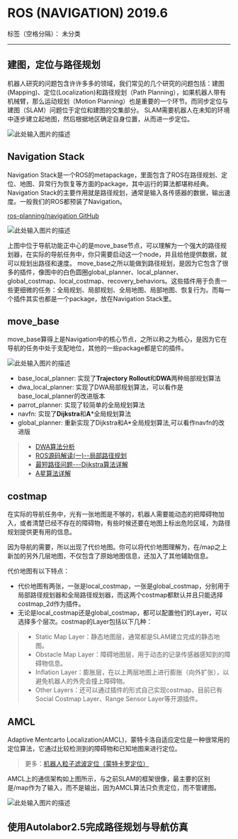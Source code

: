 ﻿# ROS (NAVIGATION) 2019.6

标签（空格分隔）： 未分类

---
## 建图，定位与路径规划

机器人研究的问题包含许许多多的领域，我们常见的几个研究的问题包括：建图(Mapping)、定位(Localization)和路径规划（Path Planning），如果机器人带有机械臂，那么运动规划（Motion Planning）也是重要的一个环节。而同步定位与建图（SLAM）问题位于定位和建图的交集部分。
SLAM需要机器人在未知的环境中逐步建立起地图，然后根据地区确定自身位置，从而进一步定位。

![此处输入图片的描述][1]

## Navigation Stack
Navigation Stack是一个ROS的metapackage，里面包含了ROS在路径规划、定位、地图、异常行为恢复等方面的package，其中运行的算法都堪称经典。Navigation Stack的主要作用就是路径规划，通常是输入各传感器的数据，输出速度。一般我们的ROS都预装了Navigation。

[ros-planning/navigation GitHub][2]

![此处输入图片的描述][3]

上图中位于导航功能正中心的是move_base节点，可以理解为一个强大的路径规划器，在实际的导航任务中，你只需要启动这一个node，并且给他提供数据，就可以规划出路径和速度。 move_base之所以能做到路径规划，是因为它包含了很多的插件，像图中的白色圆圈global_planner、local_planner、global_costmap、local_costmap、recovery_behaviors。这些插件用于负责一些更细微的任务：全局规划、局部规划、全局地图、局部地图、恢复行为。而每一个插件其实也都是一个package，放在Navigation Stack里。

## move_base
move_base算得上是Navigation中的核心节点，之所以称之为核心，是因为它在导航的任务中处于支配地位，其他的一些package都是它的插件。

![此处输入图片的描述][4]

* base_local_planner: 
实现了**Trajectory Rollout**和**DWA**两种局部规划算法
* dwa_local_planner: 
实现了DWA局部规划算法，可以看作是base_local_planner的改进版本
* parrot_planner: 
实现了较简单的全局规划算法
* navfn: 
实现了**Dijkstra**和**A***全局规划算法
* global_planner:
重新实现了Dijkstra和A*全局规划算法,可以看作navfn的改进版

> * [DWA算法分析][5]
> * [ROS源码解读(一)--局部路径规划][6]
> * [最短路径问题---Dijkstra算法详解][7]
> * [A星算法详解][8]

## costmap

在实际的导航任务中，光有一张地图是不够的，机器人需要能动态的把障碍物加入，或者清楚已经不存在的障碍物，有些时候还要在地图上标出危险区域，为路径规划提供更有用的信息。

因为导航的需要，所以出现了代价地图。你可以将代价地图理解为，在/map之上新加的另外几层地图，不仅包含了原始地图信息，还加入了其他辅助信息。

代价地图有以下特点：

* 代价地图有两张，一张是local_costmap，一张是global_costmap，分别用于局部路径规划器和全局路径规划器，而这两个costmap都默认并且只能选择costmap_2d作为插件。
* 无论是local_costmap还是global_costmap，都可以配置他们的Layer，可以选择多个层次。costmap的Layer包括以下几种：
> * Static Map Layer：静态地图层，通常都是SLAM建立完成的静态地图。
> * Obstacle Map Layer：障碍地图层，用于动态的记录传感器感知到的障碍物信息。
> * Inflation Layer：膨胀层，在以上两层地图上进行膨胀（向外扩张），以避免机器人的外壳会撞上障碍物。
> * Other Layers：还可以通过插件的形式自己实现costmap，目前已有Social Costmap Layer、Range Sensor Layer等开源插件。

## AMCL
Adaptive Mentcarto Localization(AMCL)，蒙特卡洛自适应定位是一种很常用的定位算法，它通过比较检测到的障碍物和已知地图来进行定位。

> 更多：[机器人粒子滤波定位（蒙特卡罗定位）][9]

AMCL上的通信架构如上图所示，与之前SLAM的框架很像，最主要的区别是/map作为了输入，而不是输出，因为AMCL算法只负责定位，而不管建图。 

![此处输入图片的描述][10]

## 使用Autolabor2.5完成路径规划与导航仿真





  [1]: https://sychaichangkun.gitbooks.io/ros-tutorial-icourse163/content/pics/slam.png
  [2]: https://github.com/ros-planning/navigation
  [3]: https://sychaichangkun.gitbooks.io/ros-tutorial-icourse163/content/pics/navigation.png
  [4]: https://sychaichangkun.gitbooks.io/ros-tutorial-icourse163/content/pics/move_base.jpg
  [5]: https://blog.csdn.net/u013158492/article/details/50512900
  [6]: https://blog.csdn.net/xmy306538517/article/details/78772066
  [7]: https://blog.csdn.net/qq_35644234/article/details/60870719
  [8]: https://blog.csdn.net/hitwhylz/article/details/23089415
  [9]: https://www.cnblogs.com/21207-iHome/p/5237701.html
  [10]: https://sychaichangkun.gitbooks.io/ros-tutorial-icourse163/content/pics/amcl.JPG
  [11]: http://moorerobots.com/blog/post/6